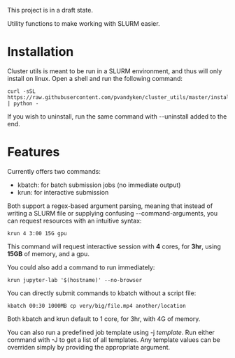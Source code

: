 This project is in a draft state.

Utility functions to make working with SLURM easier. 

# Installation
Cluster utils is meant to be run in a SLURM environment, and thus will only install on linux. Open a shell and run the following command:

```
curl -sSL https://raw.githubusercontent.com/pvandyken/cluster_utils/master/install_kslurm.py | python -
```

If you wish to uninstall, run the same command with --uninstall added to the end.

# Features
Currently offers two commands:
* kbatch: for batch submission jobs (no immediate output)
* krun: for interactive submission

Both support a regex-based argument parsing, meaning that instead of writing a SLURM file or supplying confusing --command-arguments, you can request resources with an intuitive syntax:

```
krun 4 3:00 15G gpu 
```
This command will request interactive session with __4__ cores, for __3hr__, using __15GB__ of memory, and a gpu.

You could also add a command to run immediately:
```
krun jupyter-lab '$(hostname)' --no-browser
```

You can directly submit commands to kbatch without a script file:

```
kbatch 00:30 1000MB cp very/big/file.mp4 another/location
```

Both kbatch and krun default to 1 core, for 3hr, with 4G of memory.

You can also run a predefined job template using -j _template_. Run either command with -J to get a list of all templates. Any template values can be overriden simply by providing the appropriate argument.

